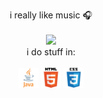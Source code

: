 <p align="center">
  i really like music 🎧
  <br><br>
  <img src="https://novatorem-sepia-six.vercel.app/api/spotify?background_color=160f2c&border_color=000000" width="350"/>
  <br>
  i do stuff in:
  <br><br>
  <img src="https://raw.githubusercontent.com/github/explore/5b3600551e122a3277c2c5368af2ad5725ffa9a1/topics/java/java.png" width="32" height="32"/>
  <img src="https://raw.githubusercontent.com/github/explore/80688e429a7d4ef2fca1e82350fe8e3517d3494d/topics/html/html.png" width="32" height="32"/>
  <img src="https://raw.githubusercontent.com/github/explore/80688e429a7d4ef2fca1e82350fe8e3517d3494d/topics/css/css.png" width="32" height="32"/>
</p>


